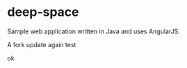 # deep-space
Sample web application written in Java and uses AngularJS.

A fork
update
again
test

ok
